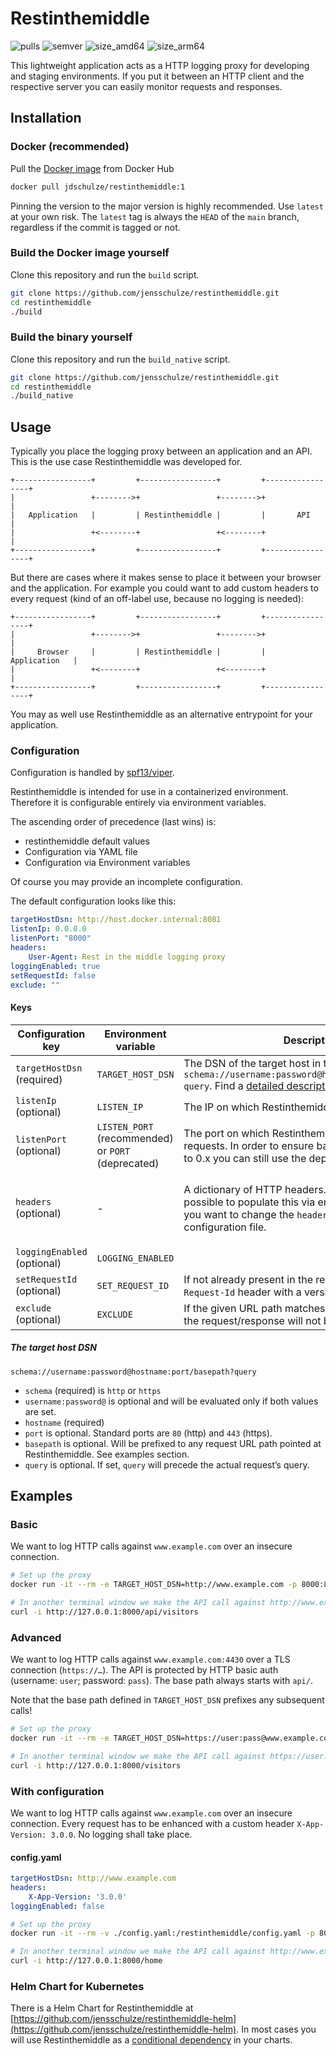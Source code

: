 # Restinthemiddle

![pulls](https://img.shields.io/docker/pulls/jdschulze/restinthemiddle?style=flat)
![semver](https://img.shields.io/github/v/tag/jensschulze/restinthemiddle?style=flat&sort=semver)
![size_amd64](https://img.shields.io/docker/image-size/jdschulze/restinthemiddle/1?arch=amd64)
![size_arm64](https://img.shields.io/docker/image-size/jdschulze/restinthemiddle/1?arch=arm64)

This lightweight application acts as a HTTP logging proxy for developing and staging environments. If you put it between an HTTP client and the respective server you can easily monitor requests and responses.

## Installation

### Docker (recommended)

Pull the [Docker image](https://hub.docker.com/repository/docker/jdschulze/restinthemiddle) from Docker Hub

```bash
docker pull jdschulze/restinthemiddle:1
```

Pinning the version to the major version is highly recommended. Use `latest` at your own risk. The `latest` tag is always the `HEAD` of the `main` branch, regardless if the commit is tagged or not.

### Build the Docker image yourself

Clone this repository and run the `build` script.

```bash
git clone https://github.com/jensschulze/restinthemiddle.git
cd restinthemiddle
./build
```

### Build the binary yourself

Clone this repository and run the `build_native` script.

```bash
git clone https://github.com/jensschulze/restinthemiddle.git
cd restinthemiddle
./build_native
```

## Usage

Typically you place the logging proxy between an application and an API. This is the use case Restinthemiddle was developed for.

```text
+-----------------+         +-----------------+         +-----------------+
|                 +-------->+                 +-------->+                 |
|   Application   |         | Restinthemiddle |         |       API       |
|                 +<--------+                 +<--------+                 |
+-----------------+         +-----------------+         +-----------------+
```

But there are cases where it makes sense to place it between your browser and the application. For example you could want to add custom headers to every request (kind of an off-label use, because no logging is needed):

```text
+-----------------+         +-----------------+         +-----------------+
|                 +-------->+                 +-------->+                 |
|     Browser     |         | Restinthemiddle |         |   Application   |
|                 +<--------+                 +<--------+                 |
+-----------------+         +-----------------+         +-----------------+
```

You may as well use Restinthemiddle as an alternative entrypoint for your application.

### Configuration

Configuration is handled by [spf13/viper](https://pkg.go.dev/github.com/spf13/viper).

Restinthemiddle is intended for use in a containerized environment. Therefore it is configurable entirely via environment variables.

The ascending order of precedence (last wins) is:

* restinthemiddle default values
* Configuration via YAML file
* Configuration via Environment variables

Of course you may provide an incomplete configuration.

The default configuration looks like this:

```yaml
targetHostDsn: http://host.docker.internal:8081
listenIp: 0.0.0.0
listenPort: "8000"
headers:
    User-Agent: Rest in the middle logging proxy
loggingEnabled: true
setRequestId: false
exclude: ""
```

#### Keys

| Configuration key | Environment variable  | Description | Default value |
|---|---|---|---|
| `targetHostDsn` (required) | `TARGET_HOST_DSN` | The DSN of the target host in the form `schema://username:password@hostname:port/basepath?query`. Find a [detailed description](#the-target-host-dsn) below. | - |
| `listenIp` (optional) | `LISTEN_IP` | The IP on which Restinthemiddle listens for requests. | `0.0.0.0` |
| `listenPort` (optional) | `LISTEN_PORT` (recommended) or `PORT` (deprecated) | The port on which Restinthemiddle listens for to requests. In order to ensure backwards compatibility to 0.x you can still use the deprecated `PORT` instead. | `8000` |
| `headers` (optional) | - | A dictionary of HTTP headers. **Important:** It is not possible to populate this via environment variables. If you want to change the `headers` you have to use a configuration file. | `User-Agent: Rest in the middle logging proxy` |
| `loggingEnabled` (optional) | `LOGGING_ENABLED` | | `true` |
| `setRequestId` (optional) | `SET_REQUEST_ID` | If not already present in the request, add an `X-Request-Id` header with a version 4 UUID. | `false` |
| `exclude` (optional) | `EXCLUDE` | If the given URL path matches this Regular Expression the request/response will not be logged. | `""` |

##### The target host DSN

`schema://username:password@hostname:port/basepath?query`

* `schema` (required) is `http` or `https`
* `username:password@` is optional and will be evaluated only if both values are set.
* `hostname` (required)
* `port` is optional. Standard ports are `80` (http) and `443` (https).
* `basepath` is optional. Will be prefixed to any request URL path pointed at Restinthemiddle. See examples section.
* `query` is optional. If set, `query` will precede the actual request’s query.

## Examples

### Basic

We want to log HTTP calls against `www.example.com` over an insecure connection.

```bash
# Set up the proxy
docker run -it --rm -e TARGET_HOST_DSN=http://www.example.com -p 8000:8000 jdschulze/restinthemiddle

# In another terminal window we make the API call against http://www.example.com/api/visitors
curl -i http://127.0.0.1:8000/api/visitors
```

### Advanced

We want to log HTTP calls against `www.example.com:4430` over a TLS connection (`https://…`). The API is protected by HTTP basic auth (username: `user`; password: `pass`). The base path always starts with `api/`.

Note that the base path defined in `TARGET_HOST_DSN` prefixes any subsequent calls!

```bash
# Set up the proxy
docker run -it --rm -e TARGET_HOST_DSN=https://user:pass@www.example.com:4430/api?start=1577833200 -p 8000:8000 jdschulze/restinthemiddle

# In another terminal window we make the API call against https://user:pass@www.example.com:4430/api/visitors?start=1577833200
curl -i http://127.0.0.1:8000/visitors
```

### With configuration

We want to log HTTP calls against `www.example.com` over an insecure connection. Every request has to be enhanced with a custom header `X-App-Version: 3.0.0`. No logging shall take place.

#### config.yaml

```yaml
targetHostDsn: http://www.example.com
headers:
    X-App-Version: '3.0.0'
loggingEnabled: false
```

```bash
# Set up the proxy
docker run -it --rm -v ./config.yaml:/restinthemiddle/config.yaml -p 8000:8000 jdschulze/restinthemiddle:latest

# In another terminal window we make the API call against http://www.example.com/home
curl -i http://127.0.0.1:8000/home
```

### Helm Chart for Kubernetes

There is a Helm Chart for Restinthemiddle at [https://github.com/jensschulze/restinthemiddle-helm](https://github.com/jensschulze/restinthemiddle-helm). In most cases you will use Restinthemiddle as a [conditional dependency](https://helm.sh/docs/chart_best_practices/dependencies/#conditions-and-tags) in your charts.
